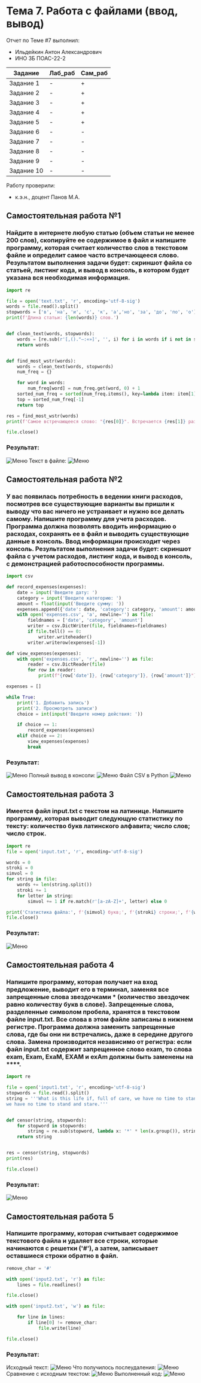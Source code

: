 # Тема 7. Работа с файлами (ввод, вывод)
Отчет по Теме #7 выполнил:
- Ильдейкин Антон Александрович
- ИНО ЗБ ПОАС-22-2

| Задание | Лаб_раб | Сам_раб |
| ------ | ------ | ------ |
| Задание 1 | - | + |
| Задание 2 | - | + |
| Задание 3 | - | + |
| Задание 4 | - | + |
| Задание 5 | - | + |
| Задание 6 | - | - |
| Задание 7 | - | - |
| Задание 8 | - | - |
| Задание 9 | - | - |
| Задание 10 | - | - |


Работу проверили:
- к.э.н., доцент Панов М.А.
## Самостоятельная работа №1
### Найдите в интернете любую статью (объем статьи не менее 200 слов), скопируйте ее содержимое в файл и напишите программу, которая считает количество слов в текстовом файле и определит самое часто встречающееся слово. Результатом выполнения задачи будет: скриншот файла со статьей, листинг кода, и вывод в консоль, в котором будет указана вся необходимая информация.

```python
import re

file = open('text.txt', 'r', encoding='utf-8-sig')
words = file.read().split()
stopwords = ['в', 'на', 'и', 'с', 'к', 'а','но', 'за', 'до', 'по', 'о']
print(f'Длина статьи: {len(words)} слов.')


def clean_text(words, stopwords):
    words = [re.sub(r'[,()."—:«»]', '', i) for i in words if i not in stopwords and len(i) > 1]
    return words


def find_most_wstr(words):
    words = clean_text(words, stopwords)
    num_freq = {}

    for word in words:
        num_freq[word] = num_freq.get(word, 0) + 1
    sorted_num_freq = sorted(num_freq.items(), key=lambda item: item[1])
    top = sorted_num_freq[-1]
    return top

res = find_most_wstr(words)
print(f'Самое встречающееся слово: "{res[0]}". Встречается {res[1]} раз.')

file.close()
```
### Результат:
![Меню](https://github.com/Dirtzzz/Tema_7/blob/main/7.1.png)
Текст в файле:
![Меню](https://github.com/Dirtzzz/Tema_7/blob/main/7.1(1).png)

## Самостоятельная работа №2
### У вас появилась потребность в ведении книги расходов, посмотрев все существующие варианты вы пришли к выводу что вас ничего не устраивает и нужно все делать самому. Напишите программу для учета расходов. Программа должна позволять вводить информацию о расходах, сохранять ее в файл и выводить существующие данные в консоль. Ввод информации происходит через консоль. Результатом выполнения задачи будет: скриншот файла с учетом расходов, листинг кода, и вывод в консоль, с демонстрацией работоспособности программы.

```python
import csv

def record_expenses(expenses):
    date = input('Введите дату: ')
    category = input('Введите категорию: ')
    amount = float(input('Введите сумму: '))
    expenses.append({'date': date, 'category': category, 'amount': amount})
    with open('expenses.csv', 'a', newline='') as file:
        fieldnames = ['date', 'category', 'amount']
        writer = csv.DictWriter(file, fieldnames=fieldnames)
        if file.tell() == 0:
            writer.writeheader()
        writer.writerow(expenses[-1])

def view_expenses(expenses):
    with open('expenses.csv', 'r', newline='') as file:
        reader = csv.DictReader(file)
        for row in reader:
            print(f"{row['date']}, {row['category']}, {row['amount']}")

expenses = []

while True:
    print('1. Добавить запись')
    print('2. Просмотреть записи')
    choice = int(input('Введите номер действия: '))

    if choice == 1:
        record_expenses(expenses)
    elif choice == 2:
        view_expenses(expenses)
        break
```

### Результат:
![Меню](https://github.com/Dirtzzz/Tema_7/blob/main/7.2.png)
Полный вывод в консоли:
![Меню](https://github.com/Dirtzzz/Tema_7/blob/main/7.2(2).png)
Файл CSV в Python
![Меню](https://github.com/Dirtzzz/Tema_7/blob/main/7.1(2).png)

## Самостоятельная работа 3
### Имеется файл input.txt с текстом на латинице. Напишите программу, которая выводит следующую статистику по тексту: количество букв латинского алфавита; число слов; число строк.

```python
import re
file = open('input.txt', 'r', encoding='utf-8-sig')

words = 0
stroki = 0
simvol = 0
for string in file:
    words += len(string.split())
    stroki += 1
    for letter in string:
        simvol += 1 if re.match(r'[a-zA-Z]+', letter) else 0

print('Статистика файла:', f'{simvol} букв;', f'{stroki} строки;', f'{words} слов.', sep='\n')
file.close()
```

### Результат:
![Меню](https://github.com/Dirtzzz/Tema_7/blob/main/7.3(z).png)

## Самостоятельная работа 4
### Напишите программу, которая получает на вход предложение, выводит его в терминал, заменяя все запрещенные слова звездочками * (количество звездочек равно количеству букв в слове). Запрещенные слова, разделенные символом пробела, хранятся в текстовом файле input.txt. Все слова в этом файле записаны в нижнем регистре. Программа должна заменить запрещенные слова, где бы они ни встречались, даже в середине другого слова. Замена производится независимо от регистра: если файл input.txt содержит запрещенное слово exam, то слова exam, Exam, ExaM, EXAM и exAm должны быть заменены на ****.

```python
import re

file = open('input1.txt', 'r', encoding='utf-8-sig')
stopwords = file.read().split()
string = '''What is this life if, full of care, we have no time to stand and stare. A poor life this if, full of care, 
we have no time to stand and stare.'''


def censor(string, stopwords):
    for stopword in stopwords:
        string = re.sub(stopword, lambda x: '*' * len(x.group()), string, flags=re.IGNORECASE)
    return string


res = censor(string, stopwords)
print(res)

file.close()
```

### Результат:
![Меню](https://github.com/Dirtzzz/Tema_7/blob/main/7.4().png)

## Самостоятельная работа 5
### Напишите программу, которая считывает содержимое текстового файла и удаляет все строки, которые начинаются с решетки ('#'), а затем, записывает оставшиеся строки обратно в файл.

```python
remove_char = '#'

with open('input2.txt', 'r') as file:
    lines = file.readlines()

file.close()

with open('input2.txt', 'w') as file:

    for line in lines:
        if line[0] != remove_char:
            file.write(line)

file.close()
```

### Результат:
Исходный текст:
![Меню](https://github.com/Dirtzzz/Tema_7/blob/main/7.5%20(0).png)
Что получилось послеудаления:
![Меню](https://github.com/Dirtzzz/Tema_7/blob/main/7.5(1).png)
Сравнение с исходным текстом:
![Меню](https://github.com/Dirtzzz/Tema_7/blob/main/7.5(2).png)
Выполненный код:
![Меню](https://github.com/Dirtzzz/Tema_7/blob/main/7.5(3).png)
